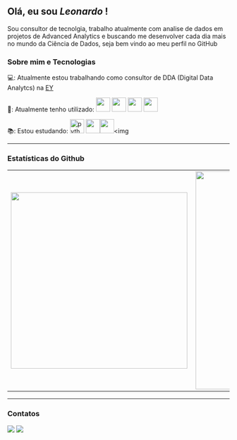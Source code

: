 ## Olá, eu sou *Leonardo* !

Sou consultor de tecnolgia, trabalho atualmente com analise de dados em projetos de Advanced Analytics e buscando me desenvolver cada dia mais no mundo da Ciência de Dados, seja bem vindo ao meu perfil no GitHub

### Sobre mim e Tecnologias

💻: Atualmente estou trabalhando como consultor de DDA (Digital Data Analytcs) na [EY](https://www.ey.com/pt_br)

🧰: Atualmente tenho utilizado:   <img 
src="https://cdn.jsdelivr.net/gh/devicons/devicon/icons/azure/azure-original-wordmark.svg" height="32"/> <img src="https://cdn.jsdelivr.net/gh/devicons/devicon/icons/git/git-original-wordmark.svg" height="32"/> <img src="https://cdn.jsdelivr.net/gh/devicons/devicon/icons/github/github-original-wordmark.svg" height="32"/> <img src="https://cdn.jsdelivr.net/gh/devicons/devicon/icons/vscode/vscode-original-wordmark.svg" height="32"/>


📚: Estou estudando: <img                         src="https://camo.githubusercontent.com/91de473fa3f2f749a56effc3e64f1049d108251f/68747470733a2f2f75706c6f61642e77696b696d656469612e6f72672f77696b6970656469612f636f6d6d6f6e732f7468756d622f632f63332f507974686f6e2d6c6f676f2d6e6f746578742e7376672f37363870782d507974686f6e2d6c6f676f2d6e6f746578742e7376672e706e67" height="32" alt="python"/> <img src="https://cdn.jsdelivr.net/gh/devicons/devicon/icons/vagrant/vagrant-original.svg" height="32" /><img src="https://cdn.jsdelivr.net/gh/devicons/devicon/icons/pycharm/pycharm-original.svg" height="32"/><img 

---

<!--
**LeoGrochoski/LeoGrochoski** is a ✨ _special_ ✨ repository because its `README.md` (this file) appears on your GitHub profile.
-->

### Estatísticas do Github

<center>
  <table>
    <tr>
        <td><img width="400px" align="left" src="https://github-readme-stats.vercel.app/api/top-langs/?username=LeoGrochoski&hide=html&layout=compact&theme=buefy" /></td>
        <td><img width="495px" align="left" src="https://github-readme-stats.vercel.app/api?username=LeoGrochoski&theme=buefy" /></td>
    </tr>   
  </table>
</center>  

---

### Contatos

<div>
<a href = "mailto:leogrochoski10@gmail.com"><img src="https://img.shields.io/badge/Gmail-D14836?style=for-the-badge&logo=gmail&logoColor=white" target="_blank"></a>
<a href="https://www.linkedin.com/in/leonardo-grochoski-2b908192/" target="_blank"><img src="https://img.shields.io/badge/-LinkedIn-%230077B5?style=for-the-badge&logo=linkedin&logoColor=white" target="_blank"></a>   
</div>


